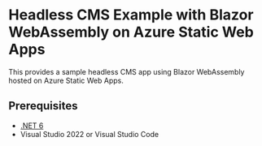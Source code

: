 # Headless CMS Example with Blazor WebAssembly on Azure Static Web Apps #

This provides a sample headless CMS app using Blazor WebAssembly hosted on Azure Static Web Apps.


## Prerequisites ##

* [.NET 6](https://dotnet.microsoft.com/download?WT.mc_id=github-0000-juyoo)
* Visual Studio 2022 or Visual Studio Code
